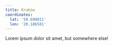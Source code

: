```yaml
---
title: Kraków
coordinates:
  lat: '50.698811'
  lon: '20.186581'
---
```


Lorem ipsum dolor sit amet, but somewhere else!
